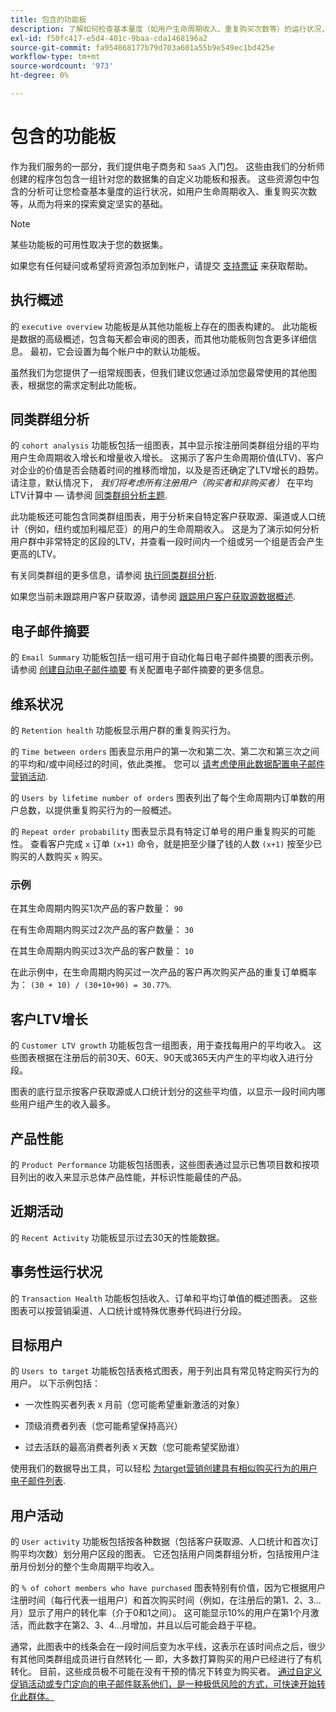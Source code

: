```yaml
---
title: 包含的功能板
description: 了解如何检查基本量度（如用户生命周期收入、重复购买次数等）的运行状况，从而为将来的探索奠定坚实的基础。
exl-id: f50fc417-e5d4-401c-9baa-cda1468196a2
source-git-commit: fa954868177b79d703a601a55b9e549ec1bd425e
workflow-type: tm+mt
source-wordcount: '973'
ht-degree: 0%

---
```


# 包含的功能板

作为我们服务的一部分，我们提供电子商务和 `SaaS` 入门包。 这些由我们的分析师创建的程序包包含一组针对您的数据集的自定义功能板和报表。 这些资源包中包含的分析可让您检查基本量度的运行状况，如用户生命周期收入、重复购买次数等，从而为将来的探索奠定坚实的基础。

>[!NOTE]
>
>某些功能板的可用性取决于您的数据集。

如果您有任何疑问或希望将资源包添加到帐户，请提交 [支持票证](https://experienceleague.adobe.com/docs/commerce-knowledge-base/kb/troubleshooting/miscellaneous/mbi-service-policies.html?lang=en) 来获取帮助。

## 执行概述

的 `executive overview` 功能板是从其他功能板上存在的图表构建的。 此功能板是数据的高级概述，包含每天都会审阅的图表，而其他功能板则包含更多详细信息。 最初，它会设置为每个帐户中的默认功能板。

虽然我们为您提供了一组常规图表，但我们建议您通过添加您最常使用的其他图表，根据您的需求定制此功能板。

## 同类群组分析

的 `cohort analysis` 功能板包括一组图表，其中显示按注册同类群组分组的平均用户生命周期收入增长和增量收入增长。 这揭示了客户生命周期价值(LTV)、客户对企业的价值是否会随着时间的推移而增加，以及是否还确定了LTV增长的趋势。 请注意，默认情况下， *我们将考虑所有注册用户（购买者和非购买者）* 在平均LTV计算中 — 请参阅 [同类群组分析主题](../../data-analyst/dev-reports/cohort-rpt-bldr.md).

此功能板还可能包含同类群组图表，用于分析来自特定客户获取源、渠道或人口统计（例如，纽约或加利福尼亚）的用户的生命周期收入。 这是为了演示如何分析用户群中非常特定的区段的LTV，并查看一段时间内一个组或另一个组是否会产生更高的LTV。

有关同类群组的更多信息，请参阅 [执行同类群组分析](../../data-analyst/dev-reports/cohort-rpt-bldr.md).

如果您当前未跟踪用户客户获取源，请参阅 [跟踪用户客户获取源数据概述](../../data-analyst/analysis/google-track-user-acq.md).

## 电子邮件摘要

的 `Email Summary` 功能板包括一组可用于自动化每日电子邮件摘要的图表示例。 请参阅 [创建自动电子邮件摘要](../../data-user/export-data/email-summaries.md) 有关配置电子邮件摘要的更多信息。  

## 维系状况

的 `Retention health` 功能板显示用户群的重复购买行为。

的 `Time between orders` 图表显示用户的第一次和第二次、第二次和第三次之间的平均和/或中间经过的时间，依此类推。 您可以 [请考虑使用此数据配置电子邮件营销活动](http://blog.rjmetrics.com/acting-on-marketing-data-in-your-rjmetrics-online-dashboard/).

的 `Users by lifetime number of orders` 图表列出了每个生命周期内订单数的用户总数，以提供重复购买行为的一般概述。  

的 `Repeat order probability` 图表显示具有特定订单号的用户重复购买的可能性。 查看客户完成 `x` 订单 `(x+1)` 命令，就是把至少赚了钱的人数 `(x+1)` 按至少已购买的人数购买 `x` 购买。

### 示例

在其生命周期内购买1次产品的客户数量： `90`

在有生命周期内购买过2次产品的客户数量： `30`

在其生命周期内购买过3次产品的客户数量： `10`

在此示例中，在生命周期内购买过一次产品的客户再次购买产品的重复订单概率为： `(30 + 10) / (30+10+90) = 30.77%`.

## 客户LTV增长

的 `Customer LTV growth` 功能板包含一组图表，用于查找每用户的平均收入。 这些图表根据在注册后的前30天、60天、90天或365天内产生的平均收入进行分段。  

图表的底行显示按客户获取源或人口统计划分的这些平均值，以显示一段时间内哪些用户组产生的收入最多。

## 产品性能

的 `Product Performance` 功能板包括图表，这些图表通过显示已售项目数和按项目列出的收入来显示总体产品性能，并标识性能最佳的产品。

## 近期活动

的 `Recent Activity` 功能板显示过去30天的性能数据。

## 事务性运行状况

的 `Transaction Health` 功能板包括收入、订单和平均订单值的概述图表。 这些图表可以按营销渠道、人口统计或特殊优惠券代码进行分段。

## 目标用户

的 `Users to target` 功能板包括表格式图表，用于列出具有常见特定购买行为的用户。 以下示例包括：

* 一次性购买者列表 `X` 月前（您可能希望重新激活的对象）

* 顶级消费者列表（您可能希望保持高兴）

* 过去活跃的最高消费者列表 `X` 天数（您可能希望奖励谁）

使用我们的数据导出工具，可以轻松 [为target营销创建具有相似购买行为的用户电子邮件列表](http://blog.rjmetrics.com/creating-contact-lists-for-top-customers/).

## 用户活动

的 `User activity` 功能板包括按各种数据（包括客户获取源、人口统计和首次订购平均次数）划分用户区段的图表。 它还包括用户同类群组分析，包括按用户注册月份划分的整个生命周期平均收入。

的 `% of cohort members who have purchased` 图表特别有价值，因为它根据用户注册时间（每行代表一组用户）和首次购买时间（例如，在注册后的第1、2、3...月）显示了用户的转化率（介于0和1之间）。 这可能显示10%的用户在第1个月激活，而此数字在第2、3、4...月增加，并且以后可能会趋于平稳。

通常，此图表中的线条会在一段时间后变为水平线，这表示在该时间点之后，很少有其他同类群组成员进行自然转化 — 即，大多数打算购买的用户已经进行了有机转化。 目前，这些成员极不可能在没有干预的情况下转变为购买者。 [通过自定义促销活动或专门定向的电子邮件联系他们，是一种极低风险的方式，可快速开始转化此群体。](http://blog.rjmetrics.com/acting-on-marketing-data-in-your-rjmetrics-online-dashboard/)
